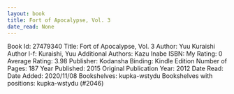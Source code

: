 ```yaml
---
layout: book
title: Fort of Apocalypse, Vol. 3
date_read: None
---
```


Book Id: 27479340
Title: Fort of Apocalypse, Vol. 3
Author: Yuu Kuraishi
Author l-f: Kuraishi, Yuu
Additional Authors: Kazu Inabe
ISBN: 
My Rating: 0
Average Rating: 3.98
Publisher: Kodansha
Binding: Kindle Edition
Number of Pages: 187
Year Published: 2015
Original Publication Year: 2012
Date Read: 
Date Added: 2020/11/08
Bookshelves: kupka-wstydu
Bookshelves with positions: kupka-wstydu (#2046)

